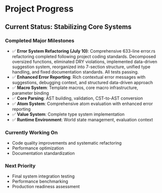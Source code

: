 # Project Progress

## Current Status: Stabilizing Core Systems

### Completed Major Milestones
- ✅ **Error System Refactoring (July 10)**: Comprehensive 633-line error.rs refactoring completed following project coding standards. Decomposed oversized functions, eliminated DRY violations, implemented data-driven suggestion system, reorganized into 7-section structure, unified type handling, and fixed documentation standards. All tests passing.
- ✅ **Enhanced Error Reporting**: Rich contextual error messages with suggestions, debugging context, and structured data-driven approach
- ✅ **Macro System**: Template macros, core macro infrastructure, parameter binding
- ✅ **Core Parsing**: AST building, validation, CST-to-AST conversion
- ✅ **Atom System**: Comprehensive atom evaluation with enhanced error reporting
- ✅ **Value System**: Complete type system implementation
- ✅ **Runtime Environment**: World state management, evaluation context

### Currently Working On
- Code quality improvements and systematic refactoring
- Performance optimization
- Documentation standardization

### Next Priority
- Final system integration testing
- Performance benchmarking
- Production readiness assessment
